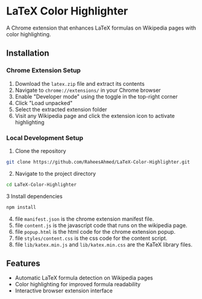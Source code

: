 # LaTeX Color Highlighter

A Chrome extension that enhances LaTeX formulas on Wikipedia pages with color highlighting.

## Installation

### Chrome Extension Setup

1. Download the `latex.zip` file and extract its contents
2. Navigate to `chrome://extensions/` in your Chrome browser
3. Enable "Developer mode" using the toggle in the top-right corner
4. Click "Load unpacked"
5. Select the extracted extension folder
6. Visit any Wikipedia page and click the extension icon to activate highlighting

### Local Development Setup

1. Clone the repository

```bash
git clone https://github.com/RaheesAhmed/LaTeX-Color-Highlighter.git
```

2. Navigate to the project directory

```bash
cd LaTeX-Color-Highlighter
```

3 Install dependencies

```bash
npm install
```

4. file `manifest.json` is the chrome extension manifest file.
5. file `content.js` is the javascript code that runs on the wikipedia page.
6. file `popup.html` is the html code for the chrome extension popup.
7. file `styles/content.css` is the css code for the content script.
8. file `lib/katex.min.js` and `lib/katex.min.css` are the KaTeX library files.

## Features

- Automatic LaTeX formula detection on Wikipedia pages
- Color highlighting for improved formula readability
- Interactive browser extension interface
